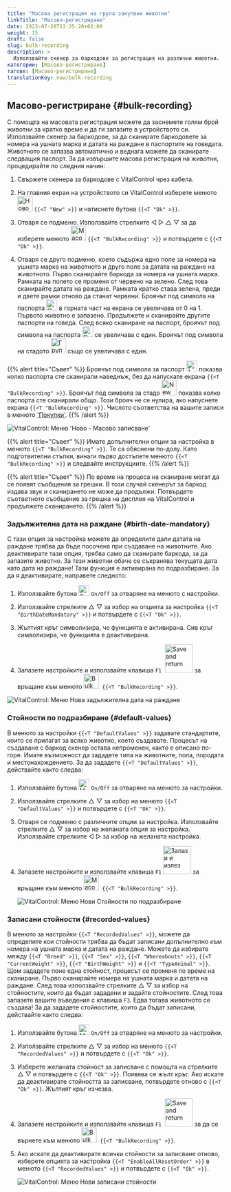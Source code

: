 ```yaml
---
title: "Масова регистрация на група закупени животни"
linkTitle: "Масово-регистриране"
date: 2023-07-28T13:25:28+02:00
weight: 15
draft: false
slug: bulk-recording
description: >
  Използвайте скенер за баркодове за регистрация на различни животни.
категории: [Масово-регистриране]
тагове: [Масово-регистриране]
translationKey: new/bulk-recording
---
```

## Масово-регистриране {#bulk-recording}

С помощта на масовата регистрация можете да заснемете голям брой животни за кратко време и да ги запазите в устройството си. Използвайте скенер за баркодове, за да сканирате баркодовете за номера на ушната марка и датата на раждане в паспортите на говедата. Животното се запазва автоматично и веднага можете да сканирате следващия паспорт. За да извършите масова регистрация на животни, процедирайте по следния начин:

1. Свържете скенера за баркодове с VitalControl чрез кабела.

2. На главния екран на устройството си VitalControl изберете менюто <img src="/icons/main/new-animal.svg" width="35" align="bottom" alt="Ново животно" /> `{{<T "New" >}}` и натиснете бутона `{{<T "Ok" >}}`.

3. Отваря се подменю. Използвайте стрелките ◁ ▷ △ ▽ за да изберете менюто <img src="/icons/main/barcode-scan.svg" width="35" align="bottom" alt="Масово регистриране" /> `{{<T "BulkRecording" >}}` и потвърдете с `{{<T "Ok" >}}`.

4. Отваря се друго подменю, което съдържа едно поле за номера на ушната марка на животното и друго поле за датата на раждане на животното. Първо сканирайте баркода за номера на ушната марка. Рамката на полето се променя от червено на зелено. След това сканирайте датата на раждане. Рамката кратко става зелена, преди и двете рамки отново да станат червени. Броячът под символа на паспорта <img src="/icons/header/animal-passports.svg" width="25" align="bottom" alt="Паспорти на животни" title="Паспорти на животни" /> в горната част на екрана се увеличава от 0 на 1. Първото животно е запазено. Продължете и сканирайте другите паспорти на говеда. След всяко сканиране на паспорт, броячът под символа на паспорта <img src="/icons/header/animal-passports.svg" width="25" align="bottom" alt="Паспорти на животни" title="Паспорти на животни" /> се увеличава с един. Броячът под символа на стадото <img src="/icons/header/group.svg" width="35" align="bottom" alt="Група животни"  title="Група животни" /> също се увеличава с един.

{{% alert title="Съвет" %}}
Броячът под символа за паспорт <img src="/icons/header/animal-passports.svg" width="25" align="bottom" alt="Animal passports" title="Animal passports" /> показва колко паспорта сте сканирали наведнъж, без да напускате екрана `{{<T "BulkRecording" >}}`. Броячът под символа за стадо <img src="/icons/header/group.svg" width="35" align="bottom" alt="New animal" /> показва колко паспорта сте сканирали общо. Този брояч не се нулира, ако напуснете екрана `{{<T "BulkRecording" >}}`. Числото съответства на вашите записи в менюто ['Покупки'](../new-on-farm/purchased-animals/).
{{% /alert %}}

   ![VitalControl: Меню 'Ново - Масово записване'](../images/bulk-recording.png "Масово записване")

{{% alert title="Съвет" %}}
Имате допълнителни опции за настройка в менюто `{{<T "BulkRecording" >}}`. Те са обяснени по-долу. Като подготвителни стъпки, винаги първо достъпете менюто `{{<T "BulkRecording" >}}` и следвайте инструкциите.
{{% /alert %}}

{{% alert title="Съвет" %}}
По време на процеса на сканиране могат да се появят съобщения за грешки. В този случай скенерът за баркод издава звук и сканирането не може да продължи. Потвърдете съответното съобщение за грешка на дисплея на VitalControl и продължете сканирането.
{{% /alert %}}

### Задължителна дата на раждане {#birth-date-mandatory}

С тази опция за настройка можете да определите дали датата на раждане трябва да бъде посочена при създаване на животните. Ако деактивирате тази опция, трябва само да сканирате баркода, за да запазите животно. За тези животни обаче се съхранява текущата дата като дата на раждане! Тази функция е активирана по подразбиране. За да я деактивирате, направете следното:

1. Използвайте бутона <img src="/icons/gear.svg" width="25" align="bottom" alt="Settings menu" /> `On/Off` за отваряне на менюто с настройки.

2. Използвайте стрелките △ ▽ за избор на опцията за настройка `{{<T "BirthDateMandatory" >}}` и потвърдете с `{{<T "Ok" >}}`.

3. Жълтият кръг символизира, че функцията е активирана. Сив кръг символизира, че функцията е деактивирана.

4. Запазете настройките и използвайте клавиша `F1` &nbsp;<img src="/icons/footer/save_exit.svg" width="65" align="bottom" alt="Save and return" /> за връщане към менюто <img src="/icons/main/barcode-scan.svg" width="35" align="bottom" alt="Bulk recording" />&nbsp; `{{<T "BulkRecording" >}}`.

![VitalControl: Меню Нова задължителна дата на раждане](../images/birthdate.png "Задължителна дата на раждане")

### Стойности по подразбиране {#default-values}

В менюто за настройки `{{<T "DefaultValues" >}}` задавате стандартите, които се прилагат за всяко животно, което създавате. Процесът на създаване с баркод скенер остава непроменен, както е описано по-горе. Имате възможност да зададете типа на животните, пола, породата и местонахождението. За да зададете `{{<T "DefaultValues" >}}`, действайте както следва:

1. Използвайте бутона <img src="/icons/gear.svg" width="25" align="bottom" alt="Меню настройки" /> `On/Off` за отваряне на менюто за настройки.

2. Използвайте стрелките △ ▽ за избор на менюто `{{<T "DefaultValues" >}}` и потвърдете с `{{<T "Ok" >}}`.

3. Отваря се подменю с различните опции за настройка. Използвайте стрелките △ ▽ за избор на желаната опция за настройка. Използвайте стрелките ◁ ▷ за избор на желаната настройка.

4. Запазете настройките и използвайте клавиша `F1`&nbsp;<img src="/icons/footer/save_exit.svg" width="65" align="bottom" alt="Запази и излез" /> за връщане към менюто <img src="/icons/main/barcode-scan.svg" width="35" align="bottom" alt="Масово записване" />&nbsp; `{{<T "BulkRecording" >}}`.

   ![VitalControl: Меню Нови Стойности по подразбиране](../images/defaultvalues.png "Стойности по подразбиране")

### Записани стойности {#recorded-values}
 
В менюто за настройки `{{<T "RecordedValues" >}}`, можете да определите кои стойности трябва да бъдат записани допълнително към номера на ушната марка и датата на раждане. Можете да избирате между `{{<T "Breed" >}}`, `{{<T "Sex" >}}`, `{{<T "Whereabouts" >}}`, `{{<T "CurrentWeight" >}}`, `{{<T "BirthWeight" >}}` и `{{<T "TypeAnimal" >}}`. Щом зададете поне една стойност, процесът се променя по време на сканиране. Първо сканирайте номера на ушната марка и датата на раждане. След това използвайте стрелките △ ▽ за избор на стойностите, които да бъдат зададени и задайте стойностите. След това запазете вашите въведения с клавиша `F3`. Едва тогава животното се създава! За да зададете стойностите, които да бъдат записани, действайте както следва:

1. Използвайте бутона <img src="/icons/gear.svg" width="25" align="bottom" alt="Меню настройки" /> `On/Off` за отваряне на менюто за настройки.

2. Използвайте стрелките △ ▽ за избор на менюто `{{<T "RecordedValues" >}}` и потвърдете с `{{<T "Ok" >}}`.

3. Изберете желаната стойност за записване с помощта на стрелките △ ▽ и потвърдете с `{{<T "Ok" >}}`. Появява се жълт кръг. Ако искате да деактивирате стойността за записване, потвърдете отново с `{{<T "Ok" >}}`. Жълтият кръг изчезва.

4. Запазете настройките и използвайте клавиша `F1` &nbsp;<img src="/icons/footer/save_exit.svg" width="65" align="bottom" alt="Save and return" /> за да се върнете към менюто <img src="/icons/main/barcode-scan.svg" width="35" align="bottom" alt="Bulk recording" />&nbsp; `{{<T "BulkRecording" >}}`.

5. Ако искате да деактивирате всички стойности за записване отново, изберете опцията за настройка `{{<T "EnableAllResetOrder" >}}` в менюто `{{<T "RecordedValues" >}}` и потвърдете с `{{<T "Ok" >}}`.

   ![VitalControl: Меню Нови записани стойности](../images/recordvalues.png "Запис на стойности")
